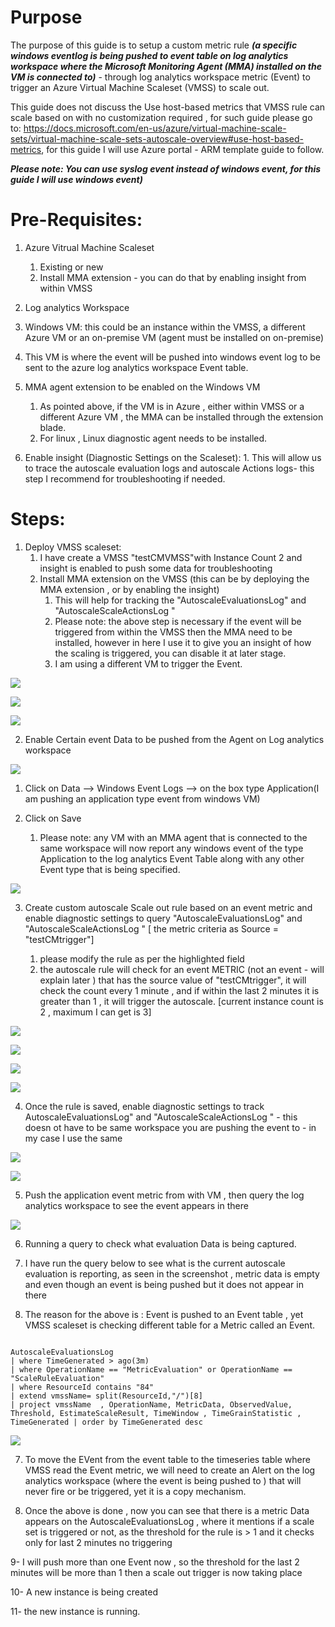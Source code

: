 # Purpose
The purpose of this guide is to setup a custom metric rule **_(a specific windows eventlog is being pushed to event table on log analytics workspace where the Microsoft Monitoring Agent (MMA) installed on the VM is connected to)_** - through log analytics workspace metric (Event) to trigger an Azure Virtual Machine Scaleset (VMSS) to scale out.

This guide does not discuss the Use host-based metrics that VMSS rule can scale based on with no customization required , for such guide please go to:  https://docs.microsoft.com/en-us/azure/virtual-machine-scale-sets/virtual-machine-scale-sets-autoscale-overview#use-host-based-metrics, for this guide I will use Azure portal - ARM template guide to follow.

  **_Please note: You can use syslog event instead of windows event, for this guide I will use windows event)_**
  
  # Pre-Requisites:
  
  1. Azure Vitrual Machine Scaleset
     1. Existing or new
     2. Install MMA extension - you can do that by enabling insight from within VMSS
    
  2. Log analytics Workspace
  
  3. Windows VM: this could be an instance within the VMSS, a different Azure VM or an on-premise VM (agent must be installed on on-premise)
   1. This VM is where the event will be pushed into windows event log to be sent to the azure log analytics workspace Event table.
  
  4. MMA agent extension to be enabled on the Windows VM
     1. As pointed above, if the VM is in Azure , either within VMSS or a different Azure VM , the MMA can be installed through the extension blade.
     2. For linux , Linux diagnostic agent needs to be installed.
     
  5. Enable insight (Diagnostic Settings on the Scaleset):
    1. This will allow us to trace the autoscale evaluation logs and autoscale Actions logs- this step I recommend for troubleshooting if needed.
    

# Steps:

1. Deploy VMSS scaleset:
   1. I have create a VMSS "testCMVMSS"with Instance Count 2 and insight is enabled to push some data for troubleshooting
   2. Install MMA extension on the VMSS (this can be by deploying the MMA extension , or by enabling the insight)
      1. This will help for tracking the "AutoscaleEvaluationsLog" and "AutoscaleScaleActionsLog " 
      2. Please note: the above step is necessary if the event will be triggered from within the VMSS then the MMA need to be installed, however in here I use it to give you an insight of how the scaling is triggered, you can disable it at later stage.
      3. I am using a different VM to trigger the Event.
      
<img src="testcmvmss.PNG"/><br>

<img src="enableinsightVMSS.PNG" /><br>

<img src="extensionistalled.PNG" /><br>
      

2. Enable Certain event Data to be pushed from the Agent on Log analytics workspace
  <img src="advancedsettings.PNG" />
  
   1. Click on Data --> Windows Event Logs --> on the box type Application(I am pushing an application type event from windows VM)
   
   2. Click on Save
      1. Please note: any VM with an MMA agent that is connected to the same workspace will now report any windows event of the type Application to the log analytics Event Table along with any other Event type that is being specified.
<img src="eventtype.PNG" />

3. Create custom autoscale Scale out rule based on an event metric and enable diagnostic settings to query "AutoscaleEvaluationsLog" and "AutoscaleScaleActionsLog "  [ the metric criteria as Source = "testCMtrigger"]

    1. please modify the rule as per the highlighted field
    2. the autoscale rule will check for an event METRIC (not an event - will explain later ) that has the source value of "testCMtrigger", it will check the count every 1 minute , and if within the last 2 minutes it is greater than 1 , it will trigger the autoscale. [current instance count is 2 , maximum I can get is 3]
  
<img src="createcustomScaleoutarule.PNG" /><br>

<img src="rule1.PNG" /><br>

<img src="rule2.PNG" /><br>

<img src="rule3.PNG" /><br>


4. Once the rule is saved, enable diagnostic settings to track AutoscaleEvaluationsLog" and "AutoscaleScaleActionsLog " - this doesn ot have to be same workspace you are pushing the event to - in my case I use the same


<img src="diagnosticsettings1.PNG" /><br>

<img src="diagset2.PNG" /><br>

5. Push the application event metric from with VM , then query the log analytics workspace to see the event appears in there

<img src="pushevent.PNG" /><br>

6. Running a query to check what evaluation Data is being captured.

  1. I have run the query below to see what is the current autoscale evaluation is reporting, as seen in the screenshot , metric data is empty and even though an event is being pushed but it does not appear in there 
  
  2. The reason for the above is : Event is pushed to an Event table , yet VMSS  scaleset is checking different table for a Metric called an Event.

``` Kusto Query

AutoscaleEvaluationsLog
| where TimeGenerated > ago(3m)
| where OperationName == "MetricEvaluation" or OperationName == "ScaleRuleEvaluation" 
| where ResourceId contains "84" 
| extend vmssName= split(ResourceId,"/")[8]
| project vmssName  , OperationName, MetricData, ObservedValue, Threshold, EstimateScaleResult, TimeWindow , TimeGrainStatistic , TimeGenerated | order by TimeGenerated desc

``` 
<img src="logcapture1.PNG" /><br>


  
7. To move the EVent from the event table to the timeseries table where VMSS read the Event metric, we will need to create an Alert on the log analytics workspace (where the event is being pushed to ) that will never fire or be triggered, yet it is a copy mechanism.



8. Once the above is done , now you can see that there is a metric Data appears on the AutoscaleEvaluationsLog , where it mentions if a scale set is triggered or not, as the threshold for the rule is > 1 and it checks only for last 2 minutes no triggering 

9- I will push more than one Event now , so the threshold for the last 2 minutes will be more than 1 then a scale out trigger is now taking place

10- A new instance is being created

11- the new instance is running.




